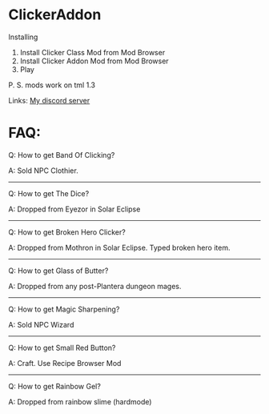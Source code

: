 # ClickerAddon

Installing
1. Install Clicker Class Mod from Mod Browser
2. Install Clicker Addon Mod from Mod Browser
3. Play

P. S. mods work on tml 1.3

Links:
[My discord server](https://discord.gg/eD7rraHz8a)

# FAQ:
Q: How to get Band Of Clicking?

A: Sold NPC Clothier.

-----

Q: How to get The Dice?

A: Dropped from Eyezor in Solar Eclipse

-----

Q: How to get Broken Hero Clicker?

A: Dropped from Mothron in Solar Eclipse. Typed broken hero item.

-----

Q: How to get Glass of Butter?

A: Dropped from any post-Plantera dungeon mages.

-----

Q: How to get Magic Sharpening?

A: Sold NPC Wizard

-----

Q: How to get Small Red Button?

A: Craft. Use Recipe Browser Mod

-----

Q: How to get Rainbow Gel?

A: Dropped from rainbow slime (hardmode)
